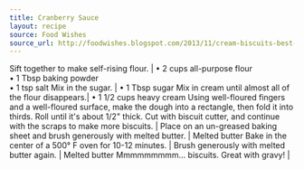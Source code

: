 ```yaml
---
title: Cranberry Sauce
layout: recipe
source: Food Wishes
source_url: http://foodwishes.blogspot.com/2013/11/cream-biscuits-best-biscuit-to-risk-it.html?m=1
---
```


Sift together to make self-rising flour. | &bull; 2 cups all-purpose flour <br> &bull; 1 Tbsp baking powder <br> &bull; 1 tsp salt
Mix in the sugar. | &bull; 1 Tbsp sugar
Mix in cream until almost all of the flour disappears.| &bull; 1 1/2 cups heavy cream
Using well-floured fingers and a well-floured surface, make the dough into a rectangle, then fold it into thirds. Roll until it's about 1/2" thick. Cut with biscuit cutter, and continue with the scraps to make more biscuits. |
Place on an un-greased baking sheet and brush generously with melted butter. | Melted butter
Bake in the center of a 500° F oven for 10-12 minutes. |
Brush generously with melted butter again. | Melted butter
Mmmmmmmmm... biscuits. Great with gravy! |
